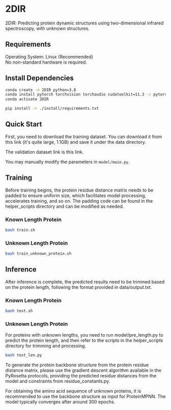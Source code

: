 # 2DIR

2DIR: Predicting protein dynamic structures using two-dimensional infrared spectroscopy, with unknown structures.

## Requirements
Operating System: Linux (Recommended)  
No non-standard hardware is required.

## Install Dependencies
```bash
conda create -n 2DIR python=3.8
conda install pytorch torchvision torchaudio cudatoolkit=11.3 -c pytorch
conda activate 2DIR

pip install -r ./install/requirements.txt

```



## Quick Start

First, you need to download the training dataset. You can download it from this link (it's quite large, 1.1GB) and save it under the data directory.

The validation dataset link is this link. 

You may manually modify the parameters in `model/main.py`.

## Training
Before training begins, the protein residue distance matrix needs to be padded to ensure uniform size, which facilitates model processing, accelerates training, and so on. The padding code can be found in the helper_scripts directory and can be modified as needed.

### Known Length Protein
```bash
bash train.sh
```

### Unknown Length Protein
```bash
bash train_unknown_protein.sh
```
## Inference
After inference is complete, the predicted results need to be trimmed based on the protein length, following the format provided in data/output.txt.
### Known Length Protein
```bash
bash test.sh
```
### Unknown Length Protein
For proteins with unknown lengths, you need to run model/pre_length.py to predict the protein length, and then refer to the scripts in the helper_scripts directory for trimming and processing.
```bash
bash test_len.py
```



To generate the protein backbone structure from the protein residue distance matrix, please use the gradient descent algorithm available in the PyRosetta protocols, providing the predicted residue distances from the model and constraints from residue_constants.py.

For obtaining the amino acid sequence of unknown proteins, it is recommended to use the backbone structure as input for ProteinMPNN. The model typically converges after around 300 epochs.
